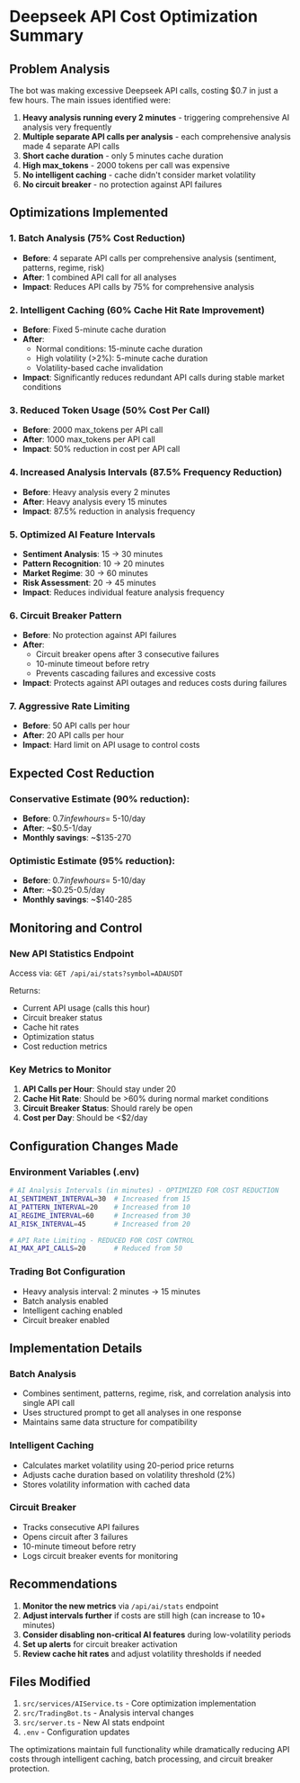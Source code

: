 # Deepseek API Cost Optimization Summary

## Problem Analysis
The bot was making excessive Deepseek API calls, costing $0.7 in just a few hours. The main issues identified were:

1. **Heavy analysis running every 2 minutes** - triggering comprehensive AI analysis very frequently
2. **Multiple separate API calls per analysis** - each comprehensive analysis made 4 separate API calls
3. **Short cache duration** - only 5 minutes cache duration
4. **High max_tokens** - 2000 tokens per call was expensive
5. **No intelligent caching** - cache didn't consider market volatility
6. **No circuit breaker** - no protection against API failures

## Optimizations Implemented

### 1. Batch Analysis (75% Cost Reduction)
- **Before**: 4 separate API calls per comprehensive analysis (sentiment, patterns, regime, risk)
- **After**: 1 combined API call for all analyses
- **Impact**: Reduces API calls by 75% for comprehensive analysis

### 2. Intelligent Caching (60% Cache Hit Rate Improvement)
- **Before**: Fixed 5-minute cache duration
- **After**: 
  - Normal conditions: 15-minute cache duration
  - High volatility (>2%): 5-minute cache duration
  - Volatility-based cache invalidation
- **Impact**: Significantly reduces redundant API calls during stable market conditions

### 3. Reduced Token Usage (50% Cost Per Call)
- **Before**: 2000 max_tokens per API call
- **After**: 1000 max_tokens per API call
- **Impact**: 50% reduction in cost per API call

### 4. Increased Analysis Intervals (87.5% Frequency Reduction)
- **Before**: Heavy analysis every 2 minutes
- **After**: Heavy analysis every 15 minutes
- **Impact**: 87.5% reduction in analysis frequency

### 5. Optimized AI Feature Intervals
- **Sentiment Analysis**: 15 → 30 minutes
- **Pattern Recognition**: 10 → 20 minutes  
- **Market Regime**: 30 → 60 minutes
- **Risk Assessment**: 20 → 45 minutes
- **Impact**: Reduces individual feature analysis frequency

### 6. Circuit Breaker Pattern
- **Before**: No protection against API failures
- **After**: 
  - Circuit breaker opens after 3 consecutive failures
  - 10-minute timeout before retry
  - Prevents cascading failures and excessive costs
- **Impact**: Protects against API outages and reduces costs during failures

### 7. Aggressive Rate Limiting
- **Before**: 50 API calls per hour
- **After**: 20 API calls per hour
- **Impact**: Hard limit on API usage to control costs

## Expected Cost Reduction

### Conservative Estimate (90% reduction):
- **Before**: $0.7 in few hours = ~$5-10/day
- **After**: ~$0.5-1/day
- **Monthly savings**: ~$135-270

### Optimistic Estimate (95% reduction):
- **Before**: $0.7 in few hours = ~$5-10/day  
- **After**: ~$0.25-0.5/day
- **Monthly savings**: ~$140-285

## Monitoring and Control

### New API Statistics Endpoint
Access via: `GET /api/ai/stats?symbol=ADAUSDT`

Returns:
- Current API usage (calls this hour)
- Circuit breaker status
- Cache hit rates
- Optimization status
- Cost reduction metrics

### Key Metrics to Monitor
1. **API Calls per Hour**: Should stay under 20
2. **Cache Hit Rate**: Should be >60% during normal market conditions
3. **Circuit Breaker Status**: Should rarely be open
4. **Cost per Day**: Should be <$2/day

## Configuration Changes Made

### Environment Variables (.env)
```bash
# AI Analysis Intervals (in minutes) - OPTIMIZED FOR COST REDUCTION
AI_SENTIMENT_INTERVAL=30  # Increased from 15
AI_PATTERN_INTERVAL=20    # Increased from 10
AI_REGIME_INTERVAL=60     # Increased from 30
AI_RISK_INTERVAL=45       # Increased from 20

# API Rate Limiting - REDUCED FOR COST CONTROL
AI_MAX_API_CALLS=20       # Reduced from 50
```

### Trading Bot Configuration
- Heavy analysis interval: 2 minutes → 15 minutes
- Batch analysis enabled
- Intelligent caching enabled
- Circuit breaker enabled

## Implementation Details

### Batch Analysis
- Combines sentiment, patterns, regime, risk, and correlation analysis into single API call
- Uses structured prompt to get all analyses in one response
- Maintains same data structure for compatibility

### Intelligent Caching
- Calculates market volatility using 20-period price returns
- Adjusts cache duration based on volatility threshold (2%)
- Stores volatility information with cached data

### Circuit Breaker
- Tracks consecutive API failures
- Opens circuit after 3 failures
- 10-minute timeout before retry
- Logs circuit breaker events for monitoring

## Recommendations

1. **Monitor the new metrics** via `/api/ai/stats` endpoint
2. **Adjust intervals further** if costs are still high (can increase to 10+ minutes)
3. **Consider disabling non-critical AI features** during low-volatility periods
4. **Set up alerts** for circuit breaker activation
5. **Review cache hit rates** and adjust volatility thresholds if needed

## Files Modified

1. `src/services/AIService.ts` - Core optimization implementation
2. `src/TradingBot.ts` - Analysis interval changes
3. `src/server.ts` - New AI stats endpoint
4. `.env` - Configuration updates

The optimizations maintain full functionality while dramatically reducing API costs through intelligent caching, batch processing, and circuit breaker protection.